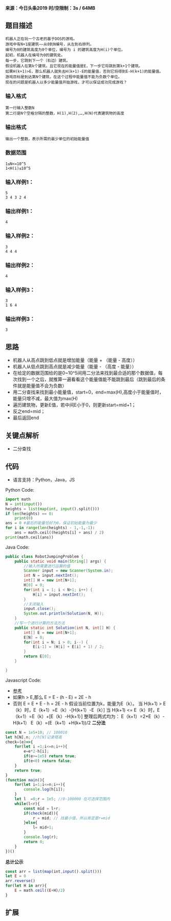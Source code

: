 **来源：今日头条2019**
**时/空限制：3s / 64MB**

## 题目描述

```
机器人正在玩一个古老的基于DOS的游戏。
游戏中有N+1座建筑——从0到N编号，从左到右排列。
编号为0的建筑高度为0个单位，编号为 i 的建筑高度为H(i)个单位。
起初，机器人在编号为0的建筑处。
每一步，它跳到下一个（右边）建筑。
假设机器人在第k个建筑，且它现在的能量值是E，下一步它将跳到第k+1个建筑。
如果H(k+1)>E，那么机器人就失去H(k+1)-E的能量值，否则它将得到E-H(k+1)的能量值。
游戏目标是到达第N个建筑，在这个过程中能量值不能为负数个单位。
现在的问题是机器人以多少能量值开始游戏，才可以保证成功完成游戏？
```

### 输入格式
```
第一行输入整数N
第二行是N个空格分隔的整数，H(1),H(2),…,H(N)代表建筑物的高度
```

### 输出格式
```
输出一个整数，表示所需的最少单位的初始能量值
```

### 数据范围
```
1≤N<=10^5
1<H(i)≤10^5
```

### 输入样例1：
```
5
3 4 3 2 4
```
### 输出样例1：
```
4
```
### 输入样例2：
```
3
4 4 4
```
### 输出样例2：
```
4
```
### 输入样例3：
```
3
1 6 4
```
### 输出样例3：
```
3
```


## 思路
- 机器人从高点跳到低点就是增加能量（能量 + （能量 - 高度））
- 机器人从低点跳到高点就是减少能量（能量 - （高度 - 能量））
- 在给定的数据范围给的是0~10^5间用二分法来找到最合适的那个数据值，每次找到一个之后，就推算一遍看看这个能量值能不能跳到最后（跳到最后的条件就是能量值不会为负数）
- 用二分查找来找到最小能量值，start=0，end=max(H),高度小于能量值时，能量只增不减，最大值为max(H)
- 遍历建筑物，更新E值，若中间E小于0，则更新start=mid+1；
- 反之end=mid；
-  最后返回end


## 关键点解析
- 二分查找

## 代码

- 语言支持：Python，Java，JS

Python Code:

```python
import math
N = int(input())
heights = list(map(int, input().split()))
if len(heights) == 0:
    print(0)
ans = 0 #最后的能量恰好为0，保证初始能量为最少
for i in range(len(heights) - 1,-1,-1):
    ans = math.ceil((heights[i] + ans) / 2)
print(math.ceil(ans))

```

Java Code:

```java
public class RobotJumpingProblem {
    public static void main(String[] args) {
        //输入所需要进行运算的值
        Scanner input = new Scanner(System.in);
        int N = input.nextInt();
        int[] H = new int[N+1];
        H[0] = 0;
        for(int i = 1; i < N+1; i++) {
            H[i] = input.nextInt();
        }
        //关闭输入
        input.close();
        System.out.println(Solution(N, H));
    }
    //写一个进行计算的方法方法
    public static int Solution(int N, int[] H) {
        int[] E = new int[N+1];
        E[N] = 0;
        for(int i = N; i > 0; i--) {
            E[i-1] = (H[i] + E[i] + 1) / 2;
        }
        return E[0];
    }

}
```

Javascript Code:
- [参考](https://www.acwing.com/solution/acwing/content/8410/)
- 如果h > E,那么 E = E - (h - E) = 2E - h
- 否则 E = E + E - h = 2E - h
假设当前位置为k，能量为E（k）。
当 H(k+1) > E（k）时，E（k+1）=E（k）-[H(k+1）-E（k）]
当 H(k+1) <= E（k）时，E（k+1）=E（k）+[E（k）-H(k+1）]
整理后两式均为： E（k+1）=2*E（k）-H(k+1）
E（k）=(E（k+1）+H(k+1))/2
**二分法**
```js
const N = 1e5+10; // 100010
let h[N],n; //h[N]记录塔高
check=(e)=>{
    for(let i =1;i<=n;i++){
        e=e*2-h[i];
        if(e>=1e5) return true;
        if(e<0) return false;
    }
    return true;
}
(function main(){
    for(let i=1;i<=n;i++){
        console.log(h[i]);
    }
    let l  =0;r = 1e5; //0-100000 在可选择范围内
    while(l<r){
        const mid = l+r;
        if(check(mid)){
            r = mid; // 找最小值，所以肯定是r=mid
        }else{
            l= mid+1;
        }
        console.log(r);
        return 0;
    }
})()
```

**总计公示**
```js
const arr = list(map(int,input().split()))
let E = 0
arr.reverse()
for(let H in arr){
    E = math.ceil((E+H)/2)
}
```


## 扩展
